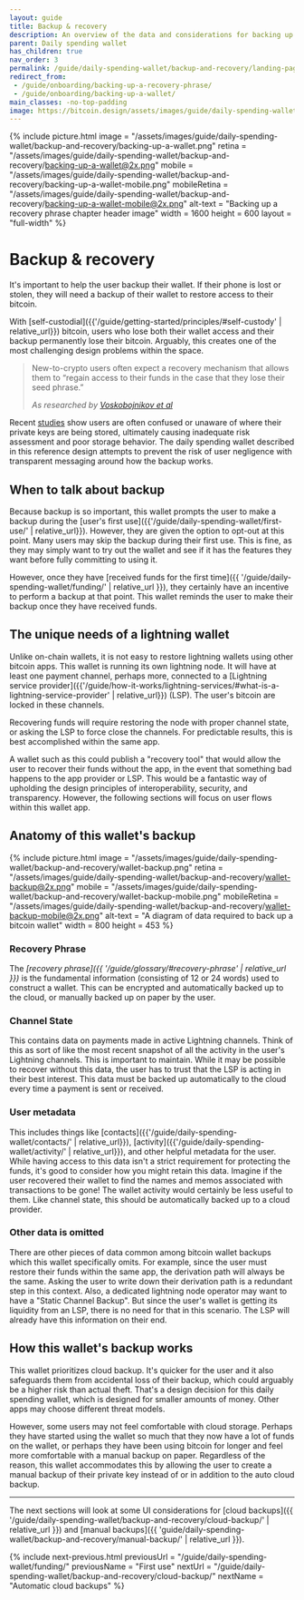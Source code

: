 ```yaml
---
layout: guide
title: Backup & recovery
description: An overview of the data and considerations for backing up a daily spending bitcoin wallet.
parent: Daily spending wallet
has_children: true
nav_order: 3
permalink: /guide/daily-spending-wallet/backup-and-recovery/landing-page/
redirect_from:
 - /guide/onboarding/backing-up-a-recovery-phrase/
 - /guide/onboarding/backing-up-a-wallet/
main_classes: -no-top-padding
image: https://bitcoin.design/assets/images/guide/daily-spending-wallet/backup-and-recovery/backing-up-a-wallet-preview.png
---
```


<!--

Editor's notes

Illustration sources

- https://www.figma.com/file/qr4P17z6WSPADm6oW0cKw2/?node-id=0%3A1
- https://www.figma.com/file/q9EgLqOKcIVc0Cq7khtpNm/Onboarding-%3E-Backups?node-id=0%3A1
- https://www.figma.com/file/qr4P17z6WSPADm6oW0cKw2/?node-id=0%3A1

-->

{% include picture.html
   image = "/assets/images/guide/daily-spending-wallet/backup-and-recovery/backing-up-a-wallet.png"
   retina = "/assets/images/guide/daily-spending-wallet/backup-and-recovery/backing-up-a-wallet@2x.png"
   mobile = "/assets/images/guide/daily-spending-wallet/backup-and-recovery/backing-up-a-wallet-mobile.png"
   mobileRetina = "/assets/images/guide/daily-spending-wallet/backup-and-recovery/backing-up-a-wallet-mobile@2x.png"
   alt-text = "Backing up a recovery phrase chapter header image"
   width = 1600
   height = 600
   layout = "full-width"
%}

# Backup & recovery

It's important to help the user backup their wallet. If their phone is lost or stolen, they will need a backup of their wallet to restore access to their bitcoin.

With [self-custodial]({{'/guide/getting-started/principles/#self-custody' | relative_url}}) bitcoin, users who lose both their wallet access and their backup permanently lose their bitcoin. Arguably, this creates one of the most challenging design problems within the space.

> New-to-crypto users often expect a recovery mechanism that allows them to “regain access to their funds in the case that they lose their seed phrase.”
>
> <cite>As researched by <a href="https://dl.acm.org/doi/fullHtml/10.1145/3411764.3445679">Voskobojnikov et al</a></cite>

Recent [studies](https://dl.acm.org/doi/fullHtml/10.1145/3411764.3445679) show users are often confused or unaware of where their private keys are being stored, ultimately causing inadequate risk assessment and poor storage behavior. The daily spending wallet described in this reference design attempts to prevent the risk of user negligence with transparent messaging around how the backup works.

## When to talk about backup

Because backup is so important, this wallet prompts the user to make a backup during the [user's first use]({{'/guide/daily-spending-wallet/first-use/' | relative_url}}). However, they are given the option to opt-out at this point. Many users may skip the backup during their first use. This is fine, as they may simply want to try out the wallet and see if it has the features they want before fully committing to using it.

However, once they have [received funds for the first time]({{ '/guide/daily-spending-wallet/funding/' | relative_url }}), they certainly have an incentive to perform a backup at that point. This wallet reminds the user to make their backup once they have received funds.

## The unique needs of a lightning wallet

Unlike on-chain wallets, it is not easy to restore lightning wallets using other bitcoin apps. This wallet is running its own lightning node. It will have at least one payment channel, perhaps more, connected to a [Lightning service provider]({{'/guide/how-it-works/lightning-services/#what-is-a-lightning-service-provider' | relative_url}}) (LSP). The user's bitcoin are locked in these channels.

Recovering funds will require restoring the node with proper channel state, or asking the LSP to force close the channels. For predictable results, this is best accomplished within the same app.

A wallet such as this could publish a "recovery tool" that would allow the user to recover their funds without the app, in the event that something bad happens to the app provider or LSP. This would be a fantastic way of upholding the design principles of interoperability, security, and transparency. However, the following sections will focus on user flows within this wallet app.

## Anatomy of this wallet's backup

{% include picture.html
   image = "/assets/images/guide/daily-spending-wallet/backup-and-recovery/wallet-backup.png"
   retina = "/assets/images/guide/daily-spending-wallet/backup-and-recovery/wallet-backup@2x.png"
   mobile = "/assets/images/guide/daily-spending-wallet/backup-and-recovery/wallet-backup-mobile.png"
   mobileRetina = "/assets/images/guide/daily-spending-wallet/backup-and-recovery/wallet-backup-mobile@2x.png"
   alt-text = "A diagram of data required to back up a bitcoin wallet"
   width = 800
   height = 453
%}

### Recovery Phrase

The _[recovery phrase]({{ '/guide/glossary/#recovery-phrase' | relative_url }})_ is the fundamental information (consisting of 12 or 24 words) used to construct a wallet. This can be encrypted and automatically backed up to the cloud, or manually backed up on paper by the user.

### Channel State

This contains data on payments made in active Lightning channels. Think of this as sort of like the most recent snapshot of all the activity in the user's Lightning channels. This is important to maintain. While it may be possible to recover without this data, the user has to trust that the LSP is acting in their best interest. This data must be backed up automatically to the cloud every time a payment is sent or received.

### User metadata

This includes things like [contacts]({{'/guide/daily-spending-wallet/contacts/' | relative_url}}), [activity]({{'/guide/daily-spending-wallet/activity/' | relative_url}}), and other helpful metadata for the user. While having access to this data isn't a strict requirement for protecting the funds, it's good to consider how you might retain this data. Imagine if the user recovered their wallet to find the names and memos associated with transactions to be gone! The wallet activity would certainly be less useful to them. Like channel state, this should be automatically backed up to a cloud provider.

### Other data is omitted

There are other pieces of data common among bitcoin wallet backups which this wallet specifically omits. For example, since the user must restore their funds within the same app, the derivation path will always be the same. Asking the user to write down their derivation path is a redundant step in this context. Also, a dedicated lightning node operator may want to have a "Static Channel Backup". But since the user's wallet is getting its liquidity from an LSP, there is no need for that in this scenario. The LSP will already have this information on their end.

## How this wallet's backup works

This wallet prioritizes cloud backup. It's quicker for the user and it also safeguards them from accidental loss of their backup, which could arguably be a higher risk than actual theft. That's a design decision for this daily spending wallet, which is designed for smaller amounts of money. Other apps may choose different threat models.

However, some users may not feel comfortable with cloud storage. Perhaps they have started using the wallet so much that they now have a lot of funds on the wallet, or perhaps they have been using bitcoin for longer and feel more comfortable with a manual backup on paper. Regardless of the reason, this wallet accommodates this by allowing the user to create a manual backup of their private key instead of or in addition to the auto cloud backup.

---

The next sections will look at some UI considerations for [cloud backups]({{ '/guide/daily-spending-wallet/backup-and-recovery/cloud-backup/' | relative_url }}) and [manual backups]({{ 'guide/daily-spending-wallet/backup-and-recovery/manual-backup/' | relative_url }}).

{% include next-previous.html
   previousUrl = "/guide/daily-spending-wallet/funding/"
   previousName = "First use"
   nextUrl = "/guide/daily-spending-wallet/backup-and-recovery/cloud-backup/"
   nextName = "Automatic cloud backups"
%}
